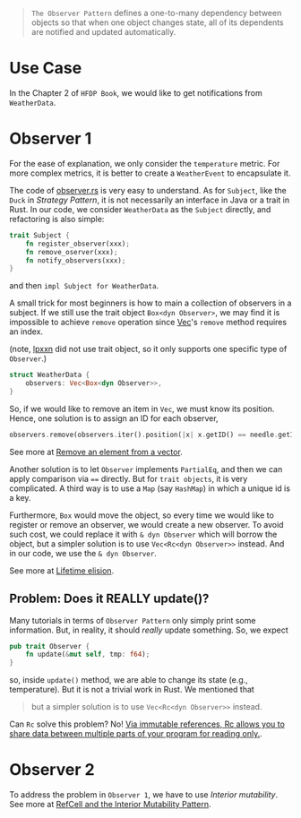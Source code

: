 > `The Observer Pattern` defines a one-to-many dependency between objects so that when one object changes state, all of its dependents are notified and updated automatically.

# Use Case
In the Chapter 2 of `HFDP Book`, we would like to get notifications from `WeatherData`.

# Observer 1
For the ease of explanation, we only consider the `temperature` metric. For more complex metrics, it is better to create a `WeatherEvent` to encapsulate it.

The code of [observer.rs](observer/src/observer.rs) is very easy to understand. As for `Subject`, like the `Duck` in *Strategy Pattern*, it is not necessarily an interface in Java or a trait in Rust. In our code, we consider `WeatherData` as the `Subject` directly, and refactoring is also simple:

```rust
trait Subject {
    fn register_observer(xxx);
    fn remove_oserver(xxx);
    fn notify_observers(xxx);
}
```
and then `impl Subject for WeatherData`.

A small trick for most beginners is how to main a collection of observers in a subject. If we still use the trait object `Box<dyn Observer>`, we may find it is impossible to achieve `remove` operation since [Vec](https://doc.rust-lang.org/std/vec/struct.Vec.html)'s `remove` method requires an index. 

(note, [lpxxn](https://github.com/lpxxn/rust-design-pattern/blob/master/behavioral/observer.rs) did not use trait object, so it only supports one specific type of `Observer`.)

```rust
struct WeatherData {
    observers: Vec<Box<dyn Observer>>,
}
```
So, if we would like to remove an item in `Vec`, we must know its position. Hence, one solution is to assign an ID for each observer,

```rust
observers.remove(observers.iter().position(|x| x.getID() == needle.getID() )).expect("needle not found");
```
See more at [Remove an element from a vector](https://stackoverflow.com/questions/26243025/remove-an-element-from-a-vector).

Another solution is to let `Observer` implements `PartialEq`, and then we can apply comparison via `==` directly. But for `trait objects`, it is very complicated. A third way is to use a `Map` (say `HashMap`) in which a unique id is a key.

Furthermore, `Box` would move the object, so every time we would like to register or remove an observer, we would create a new observer. To avoid such cost, we could replace it with `& dyn Observer` which will borrow the object, but a simpler solution is to use `Vec<Rc<dyn Observer>>` instead. And in our code, we use the `& dyn Observer`.

See more at [Lifetime elision](https://doc.rust-lang.org/reference/lifetime-elision.html).

## Problem: Does it REALLY update()?
Many tutorials in terms of `Observer Pattern` only simply print some information. But, in reality, it should *really* update something. So, we expect

```rust 
pub trait Observer {
    fn update(&mut self, tmp: f64);
}
```
so, inside `update()` method, we are able to change its state (e.g., temperature). But it is not a trivial work in Rust. We mentioned that 

> but a simpler solution is to use `Vec<Rc<dyn Observer>>` instead.

Can `Rc` solve this problem? No! [Via immutable references, Rc<T> allows you to share data between multiple parts of your program for reading only.](https://doc.rust-lang.org/book/ch15-04-rc.html).

# Observer 2
To address the problem in `Observer 1`, we have to use *Interior mutability*. See more at [RefCell<T> and the Interior Mutability Pattern](https://doc.rust-lang.org/book/ch15-05-interior-mutability.html).